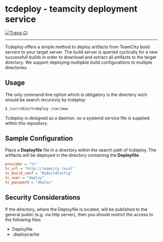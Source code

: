 # tcdeploy - teamcity deployment service

[![Travis CI](https://travis-ci.org/faryon93/tcdeploy.svg?branch=master)](https://travis-ci.org/faryon93/tcdeploy)

---

Tcdeploy offers a simple method to deploy artifacts from TeamCity build servers to your target server. The build server is queried cyclically for a new successfull builds in order to download and extract all artifacts to the target directory. We support deploying multipble build configurations to multiple directories.


## Usage

The only command-line option which is obligatory is the directory wich should be search recursivly by tcdeploy:
```sh
$ /usr/sbin/tcdeploy /var/www
```

Tcdeploy is designed as a daemon, so a systemd service file is supplied within this repository.

## Sample Configuration
Place a **Deployfile** file in a directory within the search path of tcdeploy. The artifacts will be deployed in the directory containing the **Deployfile**.

```ini
provider = "tc"
tc_url = "http://teamcity.local"
tc_build_conf = "MyBuildConfig"
tc_user = "deploy"
tc_password = "deploy"

```

## Security Considerations

If the directory, where the Deployfile is located, will be published to the general public (e.g. via http server), then you should restrict the access to the following files:

- Deployfile
- .deploycache
